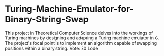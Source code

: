 # Turing-Machine-Emulator-for-Binary-String-Swap
This project in Theoretical Computer Science delves into the workings of Turing machines by designing and adapting a Turing machine emulator in C. 
The project's focal point is to implement an algorithm capable of swapping positions within a binary string.
Vote: 30 Lode
